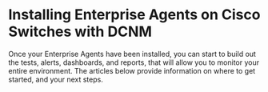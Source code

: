 # Installing Enterprise Agents on Cisco Switches with DCNM

Once your Enterprise Agents have been installed, you can start to build out the tests, alerts, dashboards, and reports, that will allow you to monitor your entire environment. The articles below provide information on where to get started, and your next steps.
